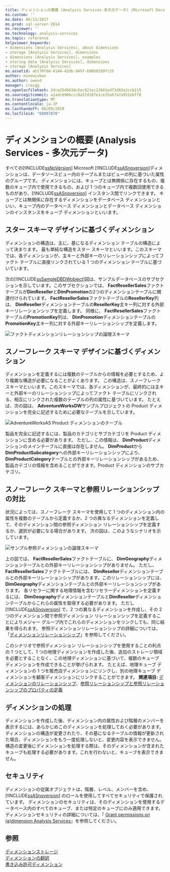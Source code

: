 ```yaml
---
title: ディメンションの概要 (Analysis Services-多次元データ) |Microsoft Docs
ms.custom: ''
ms.date: 06/13/2017
ms.prod: sql-server-2014
ms.reviewer: ''
ms.technology: analysis-services
ms.topic: reference
helpviewer_keywords:
- dimensions [Analysis Services], about dimensions
- storage [Analysis Services], dimensions
- dimensions [Analysis Services], examples
- storing data [Analysis Services], dimensions
- storage [Analysis Services]
ms.assetid: ab170fdd-4144-42db-9497-690b9189fc25
author: minewiskan
ms.author: owend
manager: craigg
ms.openlocfilehash: 2dce25d6638c5ec921ec22601ed73d03a2ccb215
ms.sourcegitcommit: a1adc6906ccc0a57d187e1ce35ab7a7a951ebff8
ms.translationtype: MT
ms.contentlocale: ja-JP
ms.lasthandoff: 08/09/2019
ms.locfileid: "68887870"
---
```

# <a name="introduction-to-dimensions-analysis-services---multidimensional-data"></a>ディメンションの概要 (Analysis Services - 多次元データ)
  すべての[!INCLUDE[ssNoVersion](../../includes/ssnoversion-md.md)] Microsoft [!INCLUDE[ssASnoversion](../../includes/ssasnoversion-md.md)]ディメンションは、データソースビュー内のテーブルまたはビューの列に基づいた属性のグループです。 ディメンションには、キューブとは無関係に存在するもの、複数のキューブ内で使用できるもの、および 1 つのキューブ内で複数回使用できるものがあり、[!INCLUDE[ssASnoversion](../../includes/ssasnoversion-md.md)] インスタンス間でリンクできます。 キューブとは無関係に存在するディメンションをデータベース ディメンションといい、キューブ内のデータベース ディメンションとデータベース ディメンションのインスタンスをキューブ ディメンションといいます。  
  
## <a name="dimension-based-on-a-star-schema-design"></a>スター スキーマ デザインに基づくディメンション  
 ディメンションの構造は、主に、基になるディメンション テーブルの構造によって決まります。 最も単純な構造をスター スキーマといいます。このスキーマでは、各ディメンションが、主キーと外部キーのリレーションシップによってファクト テーブルに直接リンクされている 1 つのディメンション テーブルに基づいています。  
  
 次の[!INCLUDE[ssSampleDBDWobject](../../includes/sssampledbdwobject-md.md)]図は、サンプルデータベースのサブセクションを示しています。このサブセクションでは、 **FactResellerSales**ファクトテーブルが**DimReseller**と**DimPromotion**の2つのディメンションテーブルに関連付けられています。 **FactResellerSales**ファクトテーブルの**ResellerKey**列は、 **DimReseller**ディメンションテーブルの**ResellerKey**主キー列に対する外部キーリレーションシップを定義します。 同様に、 **FactResellerSales**ファクトテーブルの**PromotionKey**列は、 **DimPromotion**ディメンションテーブルの**PromotionKey**主キー列に対する外部キーリレーションシップを定義します。  
  
 ![ファクトディメンションリレーションシップの論理スキーマ](https://docs.microsoft.com/analysis-services/analysis-services/dev-guide/media/dimfactrelationship.gif "ファクトディメンションリレーションシップの論理スキーマ")  
  
## <a name="dimension-based-on-a-snowflake-schema-design"></a>スノーフレーク スキーマ デザインに基づくディメンション  
 ディメンションを定義するには複数のテーブルからの情報を必要とするため、より複雑な構造が必要になることがよくあります。 この構造は、スノーフレーク スキーマといいます。このスキーマでは、各ディメンションが、最終的には主キーと外部キーのリレーションシップによってファクト テーブルにリンクされる、相互にリンクされた複数のテーブルの列の属性に基づいています。 たとえば、次の図は、 **AdventureWorksDW**サンプルプロジェクトの Product ディメンションを完全に記述するために必要なテーブルを示しています。  
  
 ![AdventureWorksAS Product ディメンションのテーブル](https://docs.microsoft.com/analysis-services/analysis-services/dev-guide/media/dimproduct.gif "AdventureWorksAS Product ディメンションのテーブル")  
  
 製品を完全に記述するには、製品のカテゴリとサブカテゴリを Product ディメンションに含める必要があります。 ただし、この情報は、 **DimProduct**ディメンションのメインテーブルに直接は存在しません。 **DimProduct**から**DimProductSubcategory**への外部キーリレーションシップにより、 **DimProductCategory**テーブルとの外部キーリレーションシップがあるため、製品カテゴリの情報を含めることができます。Product ディメンションのサブカテゴリ。  
  
## <a name="snowflake-schema-versus-reference-relationship"></a>スノーフレーク スキーマと参照リレーションシップの対比  
 状況によっては、スノーフレーク スキーマを使用して 1 つのディメンション内の属性を複数のテーブルから定義するか、2 つの異なるディメンションを定義して、そのディメンション間の参照ディメンション リレーションシップを定義するか、選択が必要になる場合があります。 次の図は、このようなシナリオを示しています。  
  
 ![サンプル参照ディメンションの論理スキーマ](https://docs.microsoft.com/analysis-services/analysis-services/dev-guide/media/dimindirect.gif "サンプル参照ディメンションの論理スキーマ")  
  
 上の図では、 **FactResellerSales**ファクトテーブルに、 **DimGeography**ディメンションテーブルとの外部キーリレーションシップがありません。 ただし、 **FactResellerSales**ファクトテーブルには、 **DimReseller**ディメンションテーブルとの外部キーリレーションシップがあります。このリレーションシップには、 **DimGeography**ディメンションテーブルとの外部キーリレーションシップがあります。 各リセラーに関する地理情報を含むリセラーディメンションを定義するには、 **DimGeography**ディメンションテーブルと**DimReseller**ディメンションテーブルからこれらの属性を取得する必要があります。 ただし [!INCLUDE[ssASnoversion](../../includes/ssasnoversion-md.md)] で、2 つの異なるディメンションを作成し、その 2 つのディメンション間で参照ディメンション リレーションシップを定義することによりメジャー グループ内でこれらのディメンションをリンクしても、同じ結果を得られます。 参照ディメンションリレーションシップの詳細については、「[ディメンションリレーションシップ](../multidimensional-models-olap-logical-cube-objects/dimension-relationships.md)」を参照してください。  
  
 このシナリオで参照ディメンション リレーションシップを使用することの利点の 1 つとして、1 つの地理ディメンションを作成した後、追加のストレージ領域を必要とすることなく、この地理ディメンションに基づいて、複数のキューブ ディメンションを作成できることが挙げられます。 たとえば、地理キューブ ディメンションの 1 つを販売店ディメンションにリンクし、別の地理キューブ ディメンションを顧客ディメンションにリンクすることができます。 **関連項目:** [ディメンションのリレーションシップ](../multidimensional-models-olap-logical-cube-objects/dimension-relationships.md)、[参照リレーションシップと参照リレーションシップのプロパティの定義](../multidimensional-models/define-a-referenced-relationship-and-referenced-relationship-properties.md)  
  
## <a name="processing-a-dimension"></a>ディメンションの処理  
 ディメンションを作成した後、ディメンション内の属性および階層のメンバーを表示するには、あらかじめこのディメンションを処理しておく必要があります。 ディメンションの構造が変更されたり、その基になるテーブルの情報が更新された場合、ディメンションをもう一度処理しないと、変更内容を表示できません。 構造の変更後にディメンションを処理する際は、そのディメンションが含まれたキューブも処理する必要があります。これを行わないと、キューブを表示できません。  
  
## <a name="security"></a>セキュリティ  
 ディメンションの従属オブジェクトは、階層、レベル、メンバーを含め、[!INCLUDE[ssASnoversion](../../includes/ssasnoversion-md.md)] のロールを使用してすべてセキュリティで保護されています。 ディメンションのセキュリティは、そのディメンションを使用するデータベース内のすべてのキューブ、または特定のキューブにのみ適用できます。 ディメンションセキュリティの詳細については、「 [Grant permissions on &#40;a&#41;dimension Analysis Services](../multidimensional-models/grant-permissions-on-a-dimension-analysis-services.md)」を参照してください。  
  
## <a name="see-also"></a>参照  
 [ディメンションストレージ](../multidimensional-models-olap-logical-dimension-objects/dimensions-storage.md)   
 [ディメンションの翻訳](../multidimensional-models-olap-logical-dimension-objects/dimension-translations.md)   
 [書き込み許可ディメンション](../multidimensional-models-olap-logical-dimension-objects/write-enabled-dimensions.md)  
  
  
